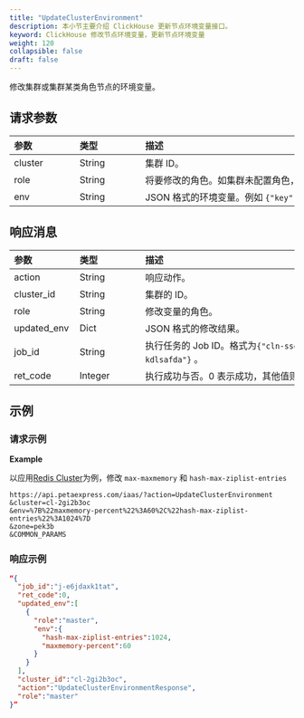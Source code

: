 ```yaml
---
title: "UpdateClusterEnvironment"
description: 本小节主要介绍 ClickHouse 更新节点环境变量接口。 
keyword: ClickHouse 修改节点环境变量，更新节点环境变量
weight: 120
collapsible: false
draft: false
---
```


修改集群或集群某类角色节点的环境变量。

## 请求参数

|<span style="display:inline-block;width:100px">参数</span> |<span style="display:inline-block;width:100px">类型</span>|<span style="display:inline-block;width:380px">描述</span>|<span style="display:inline-block;width:100px">是否必选</span>|
| :--- | :--- | :--- | :--- |
| cluster | String | 集群 ID。 | Yes |
| role | String | 将要修改的角色。如集群未配置角色，可留空。 | No |
| env | String | JSON 格式的环境变量。例如 `{"key": "value"}` | Yes |

## 响应消息

|<span style="display:inline-block;width:100px">参数</span> |<span style="display:inline-block;width:100px">类型</span>|<span style="display:inline-block;width:380px">描述</span>|
| :--- | :--- | :--- | 
| action | String | 响应动作。 |
| cluster_id | String | 集群的 ID。|
| role | String | 修改变量的角色。 |
| updated_env | Dict | JSON 格式的修改结果。|
| job_id | String | 执行任务的 Job ID。格式为`{"cln-ssdfawx":"j-kdlsafda"}` 。|
| ret_code | Integer | 执行成功与否。0 表示成功，其他值则为错误代码。 |

## 示例 

### 请求示例

**Example**

以应用[Redis Cluster](https://appcenter.petaexpress.com/apps/app-jwq1fzqo/Tomcat%20Cluster%20on%20PetaExpress)为例，修改 `max-maxmemory` 和 `hash-max-ziplist-entries`

```url
https://api.petaexpress.com/iaas/?action=UpdateClusterEnvironment
&cluster=cl-2gi2b3oc
&env=%7B%22maxmemory-percent%22%3A60%2C%22hash-max-ziplist-entries%22%3A1024%7D
&zone=pek3b
&COMMON_PARAMS
```

### 响应示例

```json
“{
  "job_id":"j-e6jdaxk1tat",
  "ret_code":0,
  "updated_env":[
    {
      "role":"master",
      "env":{
        "hash-max-ziplist-entries":1024,
        "maxmemory-percent":60
      }
    }
  ],
  "cluster_id":"cl-2gi2b3oc",
  "action":"UpdateClusterEnvironmentResponse",
  "role":"master"
}”
```
